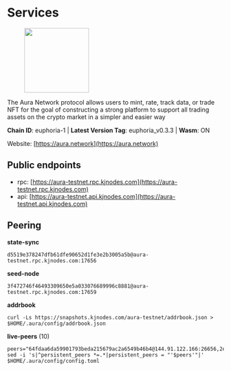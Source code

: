 # Services

<figure><img src="https://raw.githubusercontent.com/kj89/testnet_manuals/main/pingpub/logos/aura.png" width="150" alt=""><figcaption></figcaption></figure>

The Aura Network protocol allows users to mint, rate, track data,  or trade NFT for the goal of constructing a strong platform to  support all trading assets on the crypto market in a simpler and easier way

**Chain ID**: euphoria-1 | **Latest Version Tag**: euphoria_v0.3.3 | **Wasm**: ON

Website: [https://aura.network](https://aura.network)


## Public endpoints

* rpc: [https://aura-testnet.rpc.kjnodes.com](https://aura-testnet.rpc.kjnodes.com)
* api: [https://aura-testnet.api.kjnodes.com](https://aura-testnet.api.kjnodes.com)

## Peering

**state-sync**

```
d5519e378247dfb61dfe90652d1fe3e2b3005a5b@aura-testnet.rpc.kjnodes.com:17656
```

**seed-node**

```
3f472746f46493309650e5a033076689996c8881@aura-testnet.rpc.kjnodes.com:17659
```

**addrbook**
```
curl -Ls https://snapshots.kjnodes.com/aura-testnet/addrbook.json > $HOME/.aura/config/addrbook.json
```

**live-peers** (10)
```
peers="64fdaa6da59901793beda215679ac2a6549b46b4@144.91.122.166:26656,2e1407476ad3566eb11ac92ad1df4782c7ba83dd@18.143.61.108:26656,c53157159e7cea010b86e44786831f792d852e1f@135.181.72.187:11024,d5519e378247dfb61dfe90652d1fe3e2b3005a5b@65.109.68.190:17656,914d435a0c6376fb367ae5d13a6f963b709d964b@142.132.223.189:26656,fdcc8f1ca406213d79947c5f38920a085ed90c0f@144.202.72.17:26636,7812205773ac30f3d47200ac2391c79896c60135@54.254.220.113:26656,b8125bee4bc07c591dfa0e292d18a800d28fabef@65.21.139.244:26656,122199398cc8760635a03aded20dd7d448c4cb79@167.235.79.173:26656,5d869eb132e188b848875cc169edb3614d6bb620@144.76.27.79:26656"
sed -i 's|^persistent_peers *=.*|persistent_peers = "'$peers'"|' $HOME/.aura/config/config.toml
```
